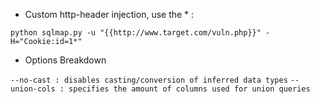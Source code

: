 - Custom http-header injection, use the * :

`python sqlmap.py -u "{{http://www.target.com/vuln.php}}" -H="Cookie:id=1*" `

- Options Breakdown

`--no-cast : disables casting/conversion of inferred data types`
`--union-cols : specifies the amount of columns used for union queries`
